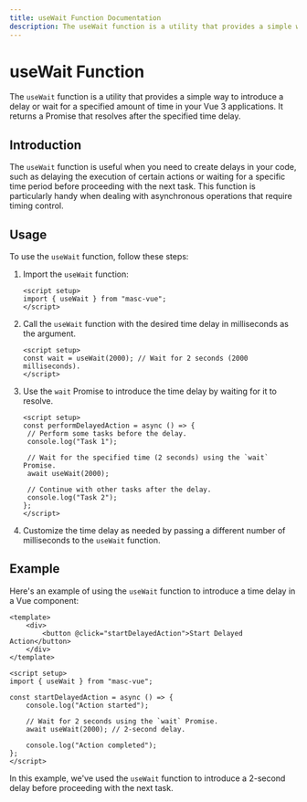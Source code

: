 ```yaml
---
title: useWait Function Documentation
description: The useWait function is a utility that provides a simple way to introduce a delay or wait for a specified amount of time. It returns a Promise that resolves after the specified time delay.
---
```


# useWait Function

The `useWait` function is a utility that provides a simple way to introduce a delay or wait for a specified amount of time in your Vue 3 applications. It returns a Promise that resolves after the specified time delay.

## Introduction

The `useWait` function is useful when you need to create delays in your code, such as delaying the execution of certain actions or waiting for a specific time period before proceeding with the next task. This function is particularly handy when dealing with asynchronous operations that require timing control.

## Usage

To use the `useWait` function, follow these steps:

1. Import the `useWait` function:

   ```vue
   <script setup>
   import { useWait } from "masc-vue";
   </script>
   ```

2. Call the `useWait` function with the desired time delay in milliseconds as the argument.

   ```vue
   <script setup>
   const wait = useWait(2000); // Wait for 2 seconds (2000 milliseconds).
   </script>
   ```

3. Use the `wait` Promise to introduce the time delay by waiting for it to resolve.

   ```vue
   <script setup>
   const performDelayedAction = async () => {
   	// Perform some tasks before the delay.
   	console.log("Task 1");

   	// Wait for the specified time (2 seconds) using the `wait` Promise.
   	await useWait(2000);

   	// Continue with other tasks after the delay.
   	console.log("Task 2");
   };
   </script>
   ```

4. Customize the time delay as needed by passing a different number of milliseconds to the `useWait` function.

## Example

Here's an example of using the `useWait` function to introduce a time delay in a Vue component:

```vue
<template>
	<div>
		<button @click="startDelayedAction">Start Delayed Action</button>
	</div>
</template>

<script setup>
import { useWait } from "masc-vue";

const startDelayedAction = async () => {
	console.log("Action started");

	// Wait for 2 seconds using the `wait` Promise.
	await useWait(2000); // 2-second delay.

	console.log("Action completed");
};
</script>
```

In this example, we've used the `useWait` function to introduce a 2-second delay before proceeding with the next task.
